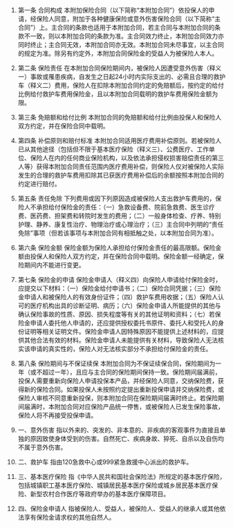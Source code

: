 1. 第一条 合同构成 本附加保险合同（以下简称“本附加合同”）依投保人的申请，经保险人同意，附加于各种健康保险或意外伤害保险合同（以下简称“主合同”）上。主合同的条款也适用于本附加合同，若主合同与本附加合同的条款不一致，则以本附加合同的条款为准。主合同效力终止，本附加合同效力亦同时终止；主合同无效，本附加合同亦无效。本附加合同未尽事宜，以主合同的规定为准。除另有约定外，本附加合同保险金的受益人为被保险人本人。

2. 第二条 保险责任 在本附加合同保险期间内，被保险人因遭受意外伤害（释义一）事故或罹患疾病，自发生之日起24小时内实际支出的、必需且合理的救护车（释义二）费用，保险人在扣除本附加合同约定的免赔额后，按约定的给付比例给付救护车费用保险金，且以本附加合同载明的救护车费用保险金额为限。

3. 第三条 免赔额和给付比例 本附加合同的免赔额和给付比例由投保人和保险人双方约定，并在保险合同中载明。

4. 第四条 补偿原则和赔付标准 本附加合同适用医疗费用补偿原则。若被保险人已从其他途径（包括但不限于基本医疗保险（释义三）、公费医疗、工作单位、保险人在内的任何商业保险机构，以及依法承担侵权损害赔偿责任的第三人等）获得本附加合同责任范围内医疗费用补偿，则保险人仅对被保险人实际发生的合理的救护车费用扣除其已获医疗费用补偿后的余额按照本附加合同的约定进行赔付。

5. 第五条 责任免除 下列费用或因下列原因造成被保险人支出救护车费用的，保险人不承担给付保险金的责任：（一）急救设备费、院前急救费、医生诊疗费、医药费、担架费和转院时发生的费用；（二）一般身体检查、疗养、特别护理、静养、康复性治疗、物理治疗或心理治疗；（三）主合同中列明的“责任免除”事项（但若该事项与本附加合同有相抵触之处，以本附加合同为准）。

6. 第六条 保险金额 保险金额为保险人承担给付保险金责任的最高限额。保险金额由投保人和保险人双方约定，并在保险合同中载明。保险金额一经确定，保险期间内不能进行变更。

7. 第七条 保险金的申请 保险金申请人（释义四）向保险人申请给付保险金时，应提交以下材料：（一）保险金给付申请书；（二）保险合同凭据；（三）保险金申请人和被保险人的有效身份证件；（四）救护车费用收据；（五）保险人认可的医疗机构出具的诊断证明、病历；（六）保险金申请人所能提供的其他与确认保险事故的性质、原因、损失程度等有关的其他证明和资料；（七）若保险金申请人委托他人申请的，还应提供授权委托书原件、委托人和受托人的身份证明等相关证明文件。保险金申请人因特殊原因不能提供上述材料的，应提供其他合法有效的材料。保险金申请人未能提供有关材料，导致保险人无法核实该申请的真实性的，保险人对无法核实部分不承担给付保险金的责任。

8. 第八条 保险期间与不保证续保 本附加合同为不保证续保合同，保险期间为一年（或不超过一年），且应与主合同的保险期间保持一致。保险期间届满前，投保人需要重新向保险人申请投保本产品，并经保险人同意，交纳保险费，获得新的保险合同。如果投保人未按照约定提出重新投保申请并交纳保险费，或保险人审核不同意重新投保，则本附加合同在保险期间届满时终止。若保险期间届满时，本附加合同对应保险产品统一停售，或被保险人已发生保险事故，保险人将不再接受投保申请。

9. 一、意外伤害 指以外来的、突发的、非本意的、非疾病的客观事件为直接且单独的原因致使身体受到的伤害。自然死亡、疾病身故、猝死、自杀以及自伤均不属于意外伤害。

10. 二、救护车 指由120急救中心或999紧急救援中心派出的救护车。

11. 三、基本医疗保险 指《中华人民共和国社会保险法》所规定的基本医疗保险，包括城镇职工基本医疗保险、城镇居民基本医疗保险或城乡居民基本医疗保险、新型农村合作医疗等政府举办的基本医疗保障项目。

12. 四、保险金申请人 指被保险人、受益人，被保险人、受益人的继承人或其他依法享有保险金请求权的其他自然人。
